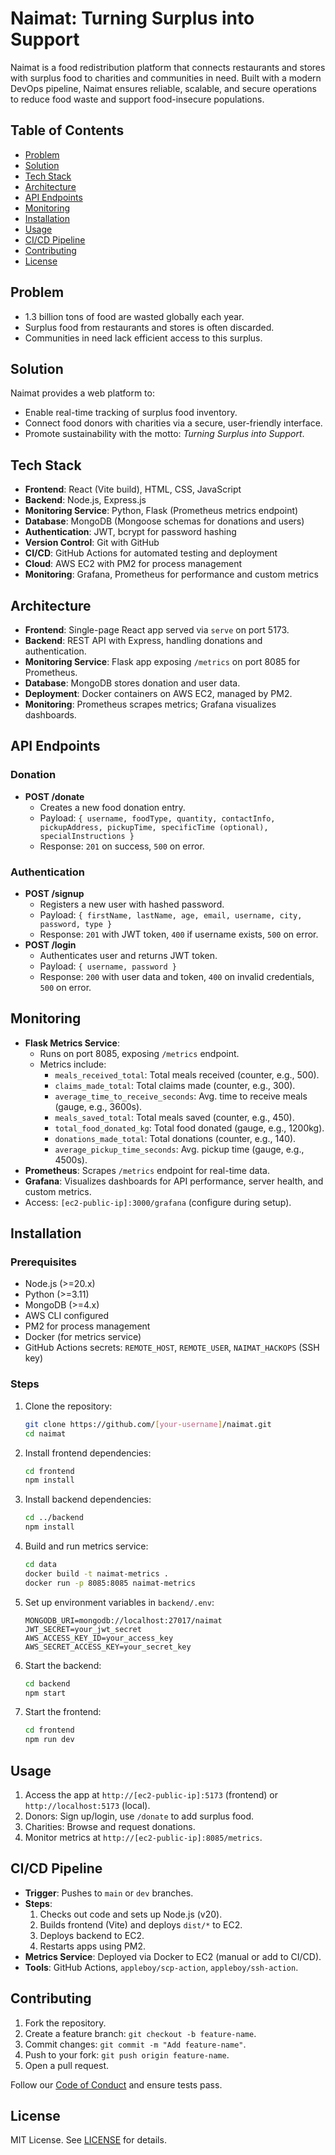 # Naimat: Turning Surplus into Support

Naimat is a food redistribution platform that connects restaurants and stores with surplus food to charities and communities in need. Built with a modern DevOps pipeline, Naimat ensures reliable, scalable, and secure operations to reduce food waste and support food-insecure populations.

## Table of Contents
- [Problem](#problem)
- [Solution](#solution)
- [Tech Stack](#tech-stack)
- [Architecture](#architecture)
- [API Endpoints](#api-endpoints)
- [Monitoring](#monitoring)
- [Installation](#installation)
- [Usage](#usage)
- [CI/CD Pipeline](#ci-cd-pipeline)
- [Contributing](#contributing)
- [License](#license)

## Problem
- 1.3 billion tons of food are wasted globally each year.
- Surplus food from restaurants and stores is often discarded.
- Communities in need lack efficient access to this surplus.

## Solution
Naimat provides a web platform to:
- Enable real-time tracking of surplus food inventory.
- Connect food donors with charities via a secure, user-friendly interface.
- Promote sustainability with the motto: *Turning Surplus into Support*.

## Tech Stack
- **Frontend**: React (Vite build), HTML, CSS, JavaScript
- **Backend**: Node.js, Express.js
- **Monitoring Service**: Python, Flask (Prometheus metrics endpoint)
- **Database**: MongoDB (Mongoose schemas for donations and users)
- **Authentication**: JWT, bcrypt for password hashing
- **Version Control**: Git with GitHub
- **CI/CD**: GitHub Actions for automated testing and deployment
- **Cloud**: AWS EC2 with PM2 for process management
- **Monitoring**: Grafana, Prometheus for performance and custom metrics

## Architecture
- **Frontend**: Single-page React app served via `serve` on port 5173.
- **Backend**: REST API with Express, handling donations and authentication.
- **Monitoring Service**: Flask app exposing `/metrics` on port 8085 for Prometheus.
- **Database**: MongoDB stores donation and user data.
- **Deployment**: Docker containers on AWS EC2, managed by PM2.
- **Monitoring**: Prometheus scrapes metrics; Grafana visualizes dashboards.

## API Endpoints
### Donation
- **POST /donate**
  - Creates a new food donation entry.
  - Payload: `{ username, foodType, quantity, contactInfo, pickupAddress, pickupTime, specificTime (optional), specialInstructions }`
  - Response: `201` on success, `500` on error.

### Authentication
- **POST /signup**
  - Registers a new user with hashed password.
  - Payload: `{ firstName, lastName, age, email, username, city, password, type }`
  - Response: `201` with JWT token, `400` if username exists, `500` on error.
- **POST /login**
  - Authenticates user and returns JWT token.
  - Payload: `{ username, password }`
  - Response: `200` with user data and token, `400` on invalid credentials, `500` on error.

## Monitoring
- **Flask Metrics Service**:
  - Runs on port 8085, exposing `/metrics` endpoint.
  - Metrics include:
    - `meals_received_total`: Total meals received (counter, e.g., 500).
    - `claims_made_total`: Total claims made (counter, e.g., 300).
    - `average_time_to_receive_seconds`: Avg. time to receive meals (gauge, e.g., 3600s).
    - `meals_saved_total`: Total meals saved (counter, e.g., 450).
    - `total_food_donated_kg`: Total food donated (gauge, e.g., 1200kg).
    - `donations_made_total`: Total donations (counter, e.g., 140).
    - `average_pickup_time_seconds`: Avg. pickup time (gauge, e.g., 4500s).
- **Prometheus**: Scrapes `/metrics` endpoint for real-time data.
- **Grafana**: Visualizes dashboards for API performance, server health, and custom metrics.
- Access: `[ec2-public-ip]:3000/grafana` (configure during setup).

## Installation
### Prerequisites
- Node.js (>=20.x)
- Python (>=3.11)
- MongoDB (>=4.x)
- AWS CLI configured
- PM2 for process management
- Docker (for metrics service)
- GitHub Actions secrets: `REMOTE_HOST`, `REMOTE_USER`, `NAIMAT_HACKOPS` (SSH key)

### Steps
1. Clone the repository:
   ```bash
   git clone https://github.com/[your-username]/naimat.git
   cd naimat
   ```
2. Install frontend dependencies:
   ```bash
   cd frontend
   npm install
   ```
3. Install backend dependencies:
   ```bash
   cd ../backend
   npm install
   ```
4. Build and run metrics service:
   ```bash
   cd data
   docker build -t naimat-metrics .
   docker run -p 8085:8085 naimat-metrics
   ```
5. Set up environment variables in `backend/.env`:
   ```env
   MONGODB_URI=mongodb://localhost:27017/naimat
   JWT_SECRET=your_jwt_secret
   AWS_ACCESS_KEY_ID=your_access_key
   AWS_SECRET_ACCESS_KEY=your_secret_key
   ```
6. Start the backend:
   ```bash
   cd backend
   npm start
   ```
7. Start the frontend:
   ```bash
   cd frontend
   npm run dev
   ```

## Usage
1. Access the app at `http://[ec2-public-ip]:5173` (frontend) or `http://localhost:5173` (local).
2. Donors: Sign up/login, use `/donate` to add surplus food.
3. Charities: Browse and request donations.
4. Monitor metrics at `http://[ec2-public-ip]:8085/metrics`.

## CI/CD Pipeline
- **Trigger**: Pushes to `main` or `dev` branches.
- **Steps**:
  1. Checks out code and sets up Node.js (v20).
  2. Builds frontend (Vite) and deploys `dist/*` to EC2.
  3. Deploys backend to EC2.
  4. Restarts apps using PM2.
- **Metrics Service**: Deployed via Docker to EC2 (manual or add to CI/CD).
- **Tools**: GitHub Actions, `appleboy/scp-action`, `appleboy/ssh-action`.

## Contributing
1. Fork the repository.
2. Create a feature branch: `git checkout -b feature-name`.
3. Commit changes: `git commit -m "Add feature-name"`.
4. Push to your fork: `git push origin feature-name`.
5. Open a pull request.

Follow our [Code of Conduct](CODE_OF_CONDUCT.md) and ensure tests pass.

## License
MIT License. See [LICENSE](LICENSE) for details.